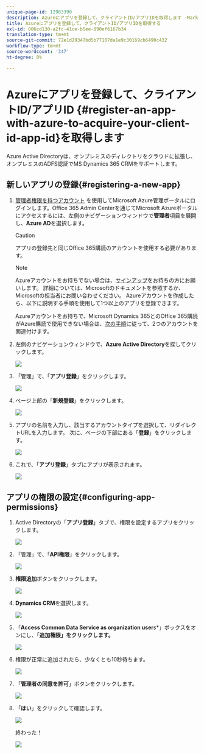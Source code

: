 ```yaml
---
unique-page-id: 12983390
description: Azureにアプリを登録して、クライアントID/アプリIDを取得します —Marketoドキュメント — 製品ドキュメント
title: Azureにアプリを登録して、クライアントID/アプリIDを取得する
exl-id: 006cd130-a2fc-41ce-b5ee-890ef6167b34
translation-type: tm+mt
source-git-commit: 72e1d29347bd5b77107da1e9c30169cb6490c432
workflow-type: tm+mt
source-wordcount: '347'
ht-degree: 0%

---
```


# Azureにアプリを登録して、クライアントID/アプリID {#register-an-app-with-azure-to-acquire-your-client-id-app-id}を取得します

Azure Active Directoryは、オンプレミスのディレクトリをクラウドに拡張し、オンプレミスのADFS認証でMS Dynamics 365 CRMをサポートします。

## 新しいアプリの登録{#registering-a-new-app}

1. [管理者権限を持つアカウント](https://manage.windowsazure.com/) を使用してMicrosoft Azure管理ポータルにログインします。Office 365 Admin Centerを通じてMicrosoft Azureポータルにアクセスするには、左側のナビゲーションウィンドウで&#x200B;**管理者**&#x200B;項目を展開し、**Azure AD**&#x200B;を選択します。

   >[!CAUTION]
   >
   >アプリの登録先と同じOffice 365購読のアカウントを使用する必要があります。

   >[!NOTE]
   >
   >Azureアカウントをお持ちでない場合は、[サインアップ](https://azure.microsoft.com/en-us/free/)をお持ちの方にお願いします。 詳細については、Microsoftのドキュメントを参照するか、Microsoftの担当者にお問い合わせください。 Azureアカウントを作成したら、以下に説明する手順を使用して1つ以上のアプリを登録できます。
   >
   >
   >Azureアカウントをお持ちで、Microsoft Dynamics 365とのOffice 365購読がAzure購読で使用できない場合は、[次の手順](https://msdn.microsoft.com/office/office365/howto/setup-development-environment#bk_CreateAzureSubscription)に従って、2つのアカウントを関連付けます。

1. 左側のナビゲーションウィンドウで、**Azure Active Directory**&#x200B;を探してクリックします。

   ![](assets/two.png)

1. 「管理」で、「**アプリ登録**」をクリックします。

   ![](assets/three.png)

1. ページ上部の「**新規登録**」をクリックします。

   ![](assets/four.png)

1. アプリの名前を入力し、該当するアカウントタイプを選択して、リダイレクトURLを入力します。 次に、ページの下部にある「**登録**」をクリックします。

   ![](assets/five.png)

1. これで、「**アプリ登録**」タブにアプリが表示されます。

   ![](assets/six.png)

## アプリの権限の設定{#configuring-app-permissions}

1. Active Directoryの「**アプリ登録**」タブで、権限を設定するアプリをクリックします。

   ![](assets/seven.png)

1. 「管理」で、「**API権限**」をクリックします。

   ![](assets/eight.png)

1. **権限追加**&#x200B;ボタンをクリックします。

   ![](assets/nine.png)

1. **Dynamics CRM**&#x200B;を選択します。

   ![](assets/ten.png)

1. 「**Access Common Data Service as organization user***s**」ボックスをオンにし、「**追加権限」をクリックします。**

   ![](assets/eleven.png)

1. 権限が正常に追加されたら、少なくとも10秒待ちます。

   ![](assets/twelve.png)

1. 「**管理者の同意を許可**」ボタンをクリックします。

   ![](assets/thirteen.png)

1. 「**はい**」をクリックして確認します。

   ![](assets/fourteen.png)

   終わった！

   ![](assets/fifteen.png)
